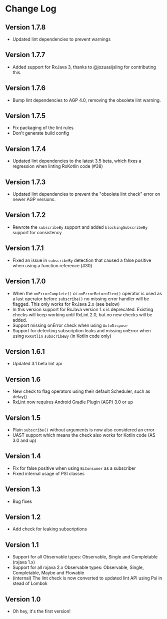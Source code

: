 Change Log
==========
Version 1.7.8
-------------
* Updated lint dependencies to prevent warnings

Version 1.7.7
-------------
* Added support for RxJava 3, thanks to @jozuasijsling for contributing this.

Version 1.7.6
-------------
* Bump lint dependencies to AGP 4.0, removing the obsolete lint warning.

Version 1.7.5
-------------
* Fix packaging of the lint rules
* Don't generate build config

Version 1.7.4
--------------
* Updated lint dependencies to the latest 3.5 beta, which fixes a regression when linting RxKotlin code (#38)

Version 1.7.3
----------------------
* Updated lint dependencies to prevent the "obsolete lint check" error on newer AGP versions.

Version 1.7.2
----------------------
* Rewrote the `subscribeBy` support and added `blockingSubscribeBy` support for consistency

Version 1.7.1
----------------------
* Fixed an issue in `subscribeBy` detection that caused a false positive when using a function reference (#30)

Version 1.7.0
----------------------
* When the `onErrorComplete()` or `onErrorReturnItem()` operator is used as a last operator before `subscribe()` no missing error handler will be flagged.
This only works for RxJava 2.x (see below)
* In this version support for RxJava version 1.x is deprecated. Existing checks will keep working until RxLint 2.0, but no new checks will be added.
* Support missing onError check when using `AutoDispose`
* Support for detecting subscription leaks and missing onError when using `RxKotlin` `subscribeBy` (in Kotlin code only) 

Version 1.6.1
-----------
* Updated 3.1 beta lint api

Version 1.6
-----------
* New check to flag operators using their default Scheduler, such as delay()
* RxLint now requires Android Gradle Plugin (AGP) 3.0 or up

Version 1.5
-----------
* Plain `subscribe()` without arguments is now also considered an error
* UAST support which means the check also works for Kotlin code (AS 3.0 and up)

Version 1.4
-----------
* Fix for false positive when using `BiConsumer` as a subscriber
* Fixed internal usage of PSI classes

Version 1.3
-----------
* Bug fixes

Version 1.2
-----------
* Add check for leaking subscriptions

Version 1.1
-------------
* Support for all Observable types: Observable, Single and Completable (rxjava 1.x)
* Support for all rxjava 2.x Observable types: Observable, Single, Completable, Maybe and Flowable
* (internal) The lint check is now converted to updated lint API using Psi in stead of Lombok

Version 1.0
-----------
* Oh hey, it's the first version!